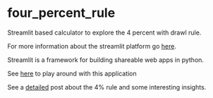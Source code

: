 # four_percent_rule
Streamlit based calculator to explore the 4 percent with drawl rule.

For more information about the streamlit platform go [here](https://streamlit.io/).

Streamlit is a framework for building shareable web apps in python.

See [here](https://jermeyz-four-percent-rule-four-percent-rule.streamlit.app/) to play around with this application

See a [detailed](https://jeremyzeidner.com/posts/4_percent_rule/) post about the 4% rule and some interesting insights.
